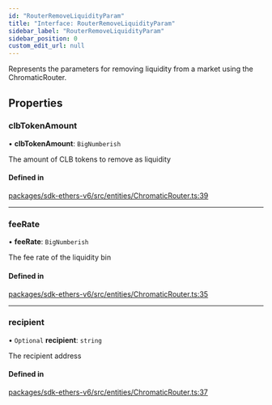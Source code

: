 ```yaml
---
id: "RouterRemoveLiquidityParam"
title: "Interface: RouterRemoveLiquidityParam"
sidebar_label: "RouterRemoveLiquidityParam"
sidebar_position: 0
custom_edit_url: null
---
```


Represents the parameters for removing liquidity from a market using the ChromaticRouter.

## Properties

### clbTokenAmount

• **clbTokenAmount**: `BigNumberish`

The amount of CLB tokens to remove as liquidity

#### Defined in

[packages/sdk-ethers-v6/src/entities/ChromaticRouter.ts:39](https://github.com/chromatic-protocol/sdk/blob/144961d/packages/sdk-ethers-v6/src/entities/ChromaticRouter.ts#L39)

___

### feeRate

• **feeRate**: `BigNumberish`

The fee rate of the liquidity bin

#### Defined in

[packages/sdk-ethers-v6/src/entities/ChromaticRouter.ts:35](https://github.com/chromatic-protocol/sdk/blob/144961d/packages/sdk-ethers-v6/src/entities/ChromaticRouter.ts#L35)

___

### recipient

• `Optional` **recipient**: `string`

The recipient address

#### Defined in

[packages/sdk-ethers-v6/src/entities/ChromaticRouter.ts:37](https://github.com/chromatic-protocol/sdk/blob/144961d/packages/sdk-ethers-v6/src/entities/ChromaticRouter.ts#L37)
